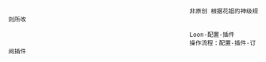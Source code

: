                                                        非原创 根据花姐的神级规则所改
                                                       
                                                       Loon-配置-插件
                                                       操作流程：配置-插件-订阅插件
